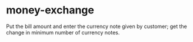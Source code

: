 # money-exchange
Put the bill amount and enter the currency note given by customer; get the change in minimum number of currency notes. 
